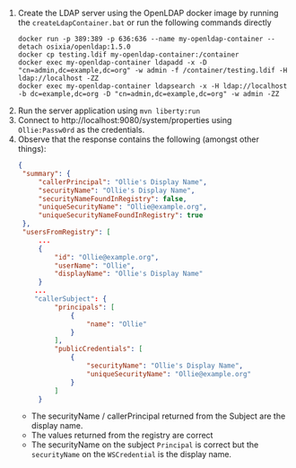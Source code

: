 1. Create the LDAP server using the OpenLDAP docker image by running the `createLdapContainer.bat` or run the following commands directly
    ```
    docker run -p 389:389 -p 636:636 --name my-openldap-container --detach osixia/openldap:1.5.0
    docker cp testing.ldif my-openldap-container:/container
    docker exec my-openldap-container ldapadd -x -D "cn=admin,dc=example,dc=org" -w admin -f /container/testing.ldif -H ldap://localhost -ZZ
    docker exec my-openldap-container ldapsearch -x -H ldap://localhost -b dc=example,dc=org -D "cn=admin,dc=example,dc=org" -w admin -ZZ
    ```
2. Run the server application using `mvn liberty:run`
3. Connect to http://localhost:9080/system/properties using `Ollie:Passw0rd` as the credentials.
4. Observe that the response contains the following (amongst other things):
   ```json
   {
    "summary": {
        "callerPrincipal": "Ollie's Display Name",
        "securityName": "Ollie's Display Name",
        "securityNameFoundInRegistry": false,
        "uniqueSecurityName": "Ollie@example.org",
        "uniqueSecurityNameFoundInRegistry": true
    },
    "usersFromRegistry": [
        ...
        {
            "id": "Ollie@example.org",
            "userName": "Ollie",
            "displayName": "Ollie's Display Name"
        }
       ...
       "callerSubject": {
            "principals": [
                {
                    "name": "Ollie"
                }
            ],
            "publicCredentials": [
                {
                    "securityName": "Ollie's Display Name",
                    "uniqueSecurityName": "Ollie@example.org"
                }
            ]
        }
   ```
   - The securityName / callerPrincipal returned from the Subject are the display name.
   - The values returned from the registry are correct
   - The securityName on the subject `Principal` is correct but the `securityName` on the `WSCredential` is the display name.
   
